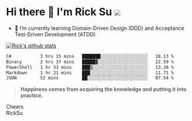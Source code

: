 # Hi there 👋 I'm Rick Su ![](https://komarev.com/ghpvc/?username=ricksu978)
<!--
**ricksu978/ricksu978** is a ✨ _special_ ✨ repository because its `README.md` (this file) appears on your GitHub profile.

Here are some ideas to get you started:

- 🔭 I’m currently working on ...
-->
- 🌱 I’m currently learning Domain-Driven Design (DDD) and Acceptance Test-Driven Development (ATDD)
<!--
- 👯 I’m looking to collaborate on ...
- 🤔 I’m looking for help with ...
- 💬 Ask me about ...
- 📫 How to reach me: ...
- 😄 Pronouns: ...
- ⚡ Fun fact: ...
-->
[![Rick's github stats](https://github-readme-stats.vercel.app/api?username=ricksu978&theme=dark)](https://github.com/ricksu978/ricksu978)

<!--START_SECTION:waka-->

```txt
C#           3 hrs 15 mins   ███████░░░░░░░░░░░░░░░░░░   28.13 %
Binary       2 hrs 37 mins   █████▓░░░░░░░░░░░░░░░░░░░   22.59 %
PowerShell   1 hr 33 mins    ███▒░░░░░░░░░░░░░░░░░░░░░   13.38 %
Markdown     1 hr 21 mins    ███░░░░░░░░░░░░░░░░░░░░░░   11.71 %
JSON         52 mins         ██░░░░░░░░░░░░░░░░░░░░░░░   07.54 %
```

<!--END_SECTION:waka-->

> **Happiness comes from acquiring the knowledge and putting it into practice.**

Cheers  
RickSu 
